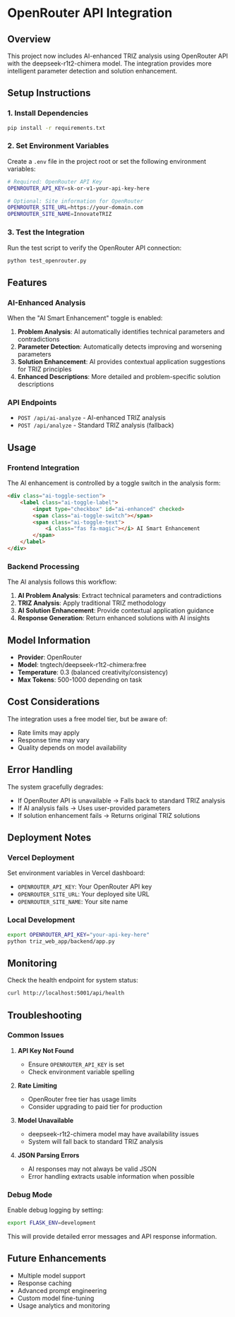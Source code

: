 # OpenRouter API Integration

## Overview

This project now includes AI-enhanced TRIZ analysis using OpenRouter API with the deepseek-r1t2-chimera model. The integration provides more intelligent parameter detection and solution enhancement.

## Setup Instructions

### 1. Install Dependencies

```bash
pip install -r requirements.txt
```

### 2. Set Environment Variables

Create a `.env` file in the project root or set the following environment variables:

```bash
# Required: OpenRouter API Key
OPENROUTER_API_KEY=sk-or-v1-your-api-key-here

# Optional: Site information for OpenRouter
OPENROUTER_SITE_URL=https://your-domain.com
OPENROUTER_SITE_NAME=InnovateTRIZ
```

### 3. Test the Integration

Run the test script to verify the OpenRouter API connection:

```bash
python test_openrouter.py
```

## Features

### AI-Enhanced Analysis

When the "AI Smart Enhancement" toggle is enabled:

1. **Problem Analysis**: AI automatically identifies technical parameters and contradictions
2. **Parameter Detection**: Automatically detects improving and worsening parameters
3. **Solution Enhancement**: AI provides contextual application suggestions for TRIZ principles
4. **Enhanced Descriptions**: More detailed and problem-specific solution descriptions

### API Endpoints

- `POST /api/ai-analyze` - AI-enhanced TRIZ analysis
- `POST /api/analyze` - Standard TRIZ analysis (fallback)

## Usage

### Frontend Integration

The AI enhancement is controlled by a toggle switch in the analysis form:

```html
<div class="ai-toggle-section">
    <label class="ai-toggle-label">
        <input type="checkbox" id="ai-enhanced" checked>
        <span class="ai-toggle-switch"></span>
        <span class="ai-toggle-text">
            <i class="fas fa-magic"></i> AI Smart Enhancement
        </span>
    </label>
</div>
```

### Backend Processing

The AI analysis follows this workflow:

1. **AI Problem Analysis**: Extract technical parameters and contradictions
2. **TRIZ Analysis**: Apply traditional TRIZ methodology
3. **AI Solution Enhancement**: Provide contextual application guidance
4. **Response Generation**: Return enhanced solutions with AI insights

## Model Information

- **Provider**: OpenRouter
- **Model**: tngtech/deepseek-r1t2-chimera:free
- **Temperature**: 0.3 (balanced creativity/consistency)
- **Max Tokens**: 500-1000 depending on task

## Cost Considerations

The integration uses a free model tier, but be aware of:
- Rate limits may apply
- Response time may vary
- Quality depends on model availability

## Error Handling

The system gracefully degrades:
- If OpenRouter API is unavailable → Falls back to standard TRIZ analysis
- If AI analysis fails → Uses user-provided parameters
- If solution enhancement fails → Returns original TRIZ solutions

## Deployment Notes

### Vercel Deployment

Set environment variables in Vercel dashboard:
- `OPENROUTER_API_KEY`: Your OpenRouter API key
- `OPENROUTER_SITE_URL`: Your deployed site URL
- `OPENROUTER_SITE_NAME`: Your site name

### Local Development

```bash
export OPENROUTER_API_KEY="your-api-key-here"
python triz_web_app/backend/app.py
```

## Monitoring

Check the health endpoint for system status:

```bash
curl http://localhost:5001/api/health
```

## Troubleshooting

### Common Issues

1. **API Key Not Found**
   - Ensure `OPENROUTER_API_KEY` is set
   - Check environment variable spelling

2. **Rate Limiting**
   - OpenRouter free tier has usage limits
   - Consider upgrading to paid tier for production

3. **Model Unavailable**
   - deepseek-r1t2-chimera model may have availability issues
   - System will fall back to standard TRIZ analysis

4. **JSON Parsing Errors**
   - AI responses may not always be valid JSON
   - Error handling extracts usable information when possible

### Debug Mode

Enable debug logging by setting:

```bash
export FLASK_ENV=development
```

This will provide detailed error messages and API response information.

## Future Enhancements

- Multiple model support
- Response caching
- Advanced prompt engineering
- Custom model fine-tuning
- Usage analytics and monitoring